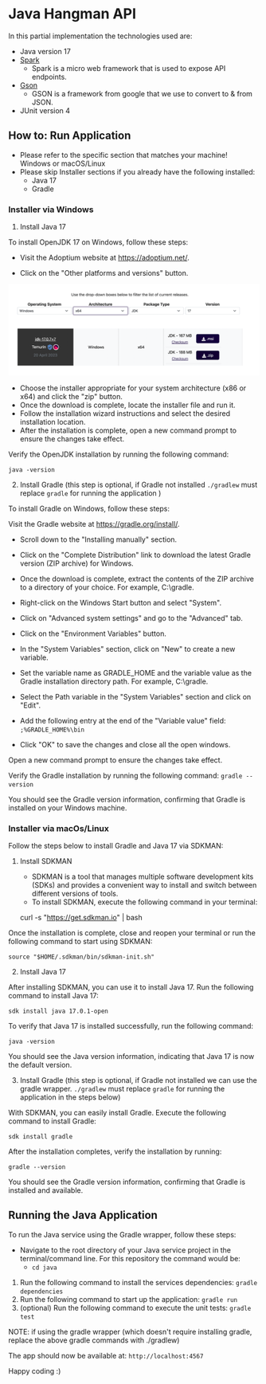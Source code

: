 # Java Hangman API 

In this partial implementation the technologies used are:

- Java version 17
- [Spark](http://sparkjava.com/)
  - Spark is a micro web framework that is used to expose API endpoints.
- [Gson](https://github.com/google/gson) 
  - GSON is a framework from google that we use to convert to & from JSON.
- JUnit version 4

## How to: Run Application

- Please refer to the specific section that matches your machine! Windows or macOS/Linux
- Please skip Installer sections if you already have the following installed:
  - Java 17
  - Gradle

### Installer via Windows

1. Install Java 17

To install OpenJDK 17 on Windows, follow these steps:

- Visit the Adoptium website at https://adoptium.net/.

- Click on the "Other platforms and versions" button.

![img.png](img.png)

- Choose the installer appropriate for your system architecture (x86 or x64) and click the "zip" button.
- Once the download is complete, locate the installer file and run it. 
- Follow the installation wizard instructions and select the desired installation location. 
- After the installation is complete, open a new command prompt to ensure the changes take effect.

Verify the OpenJDK installation by running the following command:

    java -version

2. Install Gradle (this step is optional, if Gradle not installed `./gradlew` must replace `gradle` for running the application )

To install Gradle on Windows, follow these steps:

Visit the Gradle website at https://gradle.org/install/.

- Scroll down to the "Installing manually" section.

- Click on the "Complete Distribution" link to download the latest Gradle version (ZIP archive) for Windows.

- Once the download is complete, extract the contents of the ZIP archive to a directory of your choice. For example, C:\gradle.

- Right-click on the Windows Start button and select "System".

- Click on "Advanced system settings" and go to the "Advanced" tab.

- Click on the "Environment Variables" button.

- In the "System Variables" section, click on "New" to create a new variable.

- Set the variable name as GRADLE_HOME and the variable value as the Gradle installation directory path. For example, C:\gradle.

- Select the Path variable in the "System Variables" section and click on "Edit".

- Add the following entry at the end of the "Variable value" field:
  `;%GRADLE_HOME%\bin`
  
- Click "OK" to save the changes and close all the open windows.

Open a new command prompt to ensure the changes take effect.

Verify the Gradle installation by running the following command: `gradle --version`

You should see the Gradle version information, confirming that Gradle is installed on your Windows machine.

### Installer via macOs/Linux

Follow the steps below to install Gradle and Java 17 via SDKMAN:

1. Install SDKMAN 
   - SDKMAN is a tool that manages multiple software development kits (SDKs) and provides a convenient way to install and switch between different versions of tools. 
   - To install SDKMAN, execute the following command in your terminal:


    curl -s "https://get.sdkman.io" | bash

Once the installation is complete, close and reopen your terminal or run the following command to start using SDKMAN:

    source "$HOME/.sdkman/bin/sdkman-init.sh"

2. Install Java 17
   
After installing SDKMAN, you can use it to install Java 17. Run the following command to install Java 17:

    sdk install java 17.0.1-open

To verify that Java 17 is installed successfully, run the following command:

    java -version

You should see the Java version information, indicating that Java 17 is now the default version.

3. Install Gradle (this step is optional, if Gradle not installed we can use the gradle wrapper. `./gradlew` must replace `gradle` for running the application in the steps below)

With SDKMAN, you can easily install Gradle. Execute the following command to install Gradle:

    sdk install gradle

After the installation completes, verify the installation by running:

    gradle --version

You should see the Gradle version information, confirming that Gradle is installed and available.

## Running the Java Application

To run the Java service using the Gradle wrapper, follow these steps:

- Navigate to the root directory of your Java service project in the terminal/command line. For this repository the command would be:
  - `cd java`

1. Run the following command to install the services dependencies: `gradle dependencies`
2. Run the following command to start up the application: `gradle run`
3. (optional) Run the following command to execute the unit tests: `gradle test`

NOTE: if using the gradle wrapper (which doesn't require installing gradle, replace the above gradle commands with ./gradlew)

The app should now be available at: `http://localhost:4567`

Happy coding :) 